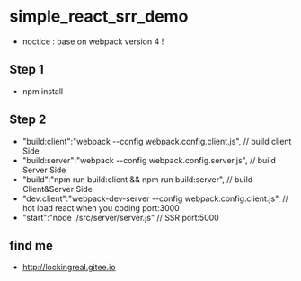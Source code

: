 # simple_react_srr_demo

- noctice : base on webpack version 4 !

## Step 1

- npm install

## Step 2

- "build:client":"webpack --config webpack.config.client.js", // build client Side
- "build:server":"webpack --config webpack.config.server.js", // build Server Side
- "build":"npm run build:client && npm run build:server", // build Client&Server Side
- "dev:client":"webpack-dev-server --config webpack.config.client.js", // hot load react when you coding port:3000
- "start":"node ./src/server/server.js" // SSR port:5000

## find me

- http://lockingreal.gitee.io

